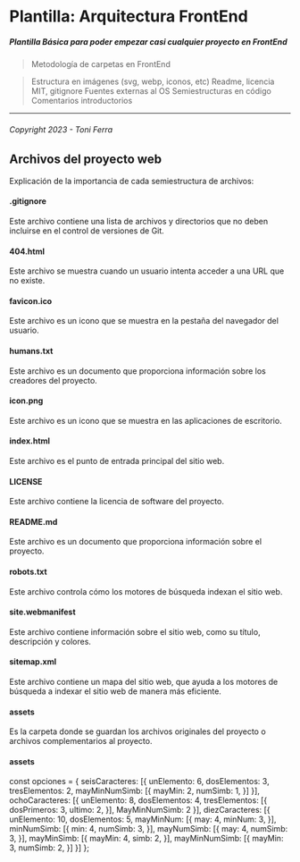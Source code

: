 # Plantilla: Arquitectura FrontEnd 

##### Plantilla Básica para poder empezar casi cualquier proyecto en **FrontEnd**
>
> Metodología de carpetas en FrontEnd

>Estructura en imágenes (svg, webp, iconos, etc)
Readme, licencia MIT, gitignore
Fuentes externas al OS
Semiestructuras en código
Comentarios introductorios  

---

###### _Copyright 2023 - Toni Ferra_

## Archivos del proyecto web

Explicación de la importancia de cada semiestructura de archivos:

#### .gitignore

Este archivo contiene una lista de archivos y directorios que no deben incluirse en el control de versiones de Git.

#### 404.html

Este archivo se muestra cuando un usuario intenta acceder a una URL que no existe.

#### favicon.ico

Este archivo es un icono que se muestra en la pestaña del navegador del usuario.

#### humans.txt

Este archivo es un documento que proporciona información sobre los creadores del proyecto.

#### icon.png

Este archivo es un icono que se muestra en las aplicaciones de escritorio.

#### index.html

Este archivo es el punto de entrada principal del sitio web.

#### LICENSE

Este archivo contiene la licencia de software del proyecto.

#### README.md

Este archivo es un documento que proporciona información sobre el proyecto.

#### robots.txt

Este archivo controla cómo los motores de búsqueda indexan el sitio web.

#### site.webmanifest

Este archivo contiene información sobre el sitio web, como su título, descripción y colores.

#### sitemap.xml

Este archivo contiene un mapa del sitio web, que ayuda a los motores de búsqueda a indexar el sitio web de manera más eficiente.

#### assets

Es la carpeta donde se guardan los archivos originales del proyecto o archivos complementarios al proyecto.

#### assets

const opciones = {
    seisCaracteres: [{
        unElemento: 6,
        dosElementos: 3,
        tresElementos: 2,
        mayMinNumSimb: [{
        mayMin: 2,
        numSimb: 1,
        }]
    }],
    ochoCaracteres: [{
        unElemento: 8,
        dosElementos: 4,
        tresElementos: [{
            dosPrimeros: 3,
            ultimo: 2,
        }],
        MayMinNumSimb: 2
    }],
    diezCaracteres: [{
        unElemento: 10,
        dosElementos: 5,
        mayMinNum: [{
            may: 4,
            minNum: 3,
        }],
        minNumSimb: [{
            min: 4,
            numSimb: 3,
        }],
        mayNumSimb: [{
            may: 4,
            numSimb: 3,
        }],
        mayMinSimb: [{
            mayMin: 4,
            simb: 2,
        }],
        mayMinNumSimb: [{
            mayMin: 3,
            numSimb: 2,
        }]
    }]
};